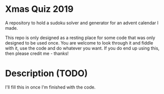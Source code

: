 # Xmas Quiz 2019
 A repository to hold a sudoku solver and generator for an advent calendar I made.
 
This repo is only designed as a resting place for some code that was only designed to be used once.  You are welcome to look through it and fiddle with it, use the code and do whatever you want.  If you do end up using this, then please credit me - thanks!

# Description (TODO)
I'll fill this in once I'm finished with the code.

